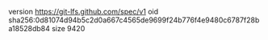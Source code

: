 version https://git-lfs.github.com/spec/v1
oid sha256:0d81074d94b5c2d0a667c4565de9699f24b776f4e9480c6787f28ba18528db84
size 9420
